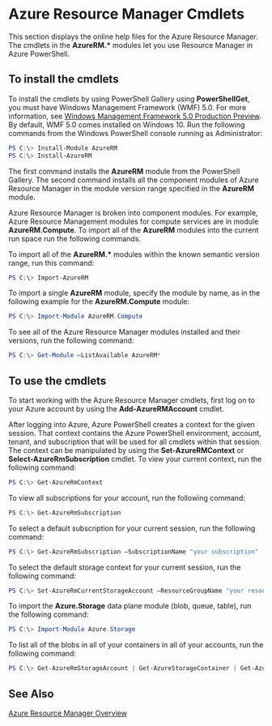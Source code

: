 ﻿---
ms.assetid: 68B53C00-56FD-4F5D-9EF7-C2149A01AC0B
---

# Azure Resource Manager Cmdlets

This section displays the online help files for the Azure Resource Manager.
The cmdlets in the __AzureRM.*__ modules let you use Resource Manager in Azure PowerShell.

## To install the cmdlets

To install the cmdlets by using PowerShell Gallery using **PowerShellGet**, you must have Windows Management Framework (WMF) 5.0. For more information, see [Windows Management Framework 5.0 Production Preview](https://www.microsoft.com/en-us/download/details.aspx?id=48729).
By default, WMF 5.0 comes installed on Windows 10.
Run the following commands from the Windows PowerShell console running as Administrator:

```PowerShell
PS C:\> Install-Module AzureRM
PS C:\> Install-AzureRM
```

The first command installs the **AzureRM** module from the PowerShell Gallery.
The second command installs all the component modules of Azure Resource Manager in the module version range specified in the **AzureRM** module.

Azure Resource Manager is broken into component modules.
For example, Azure Resource Management modules for compute services are in module **AzureRM.Compute**.
To import all of the **AzureRM** modules into the current run space run the following commands.

To import all of the __AzureRM.*__ modules within the known semantic version range, run this command:

```PowerShell
PS C:\> Import-AzureRM
```

To import a single **AzureRM** module, specify the module by name, as in the following example for the **AzureRM.Compute** module:

```PowerShell
PS C:\> Import-Module AzureRM.Compute
```

To see all of the Azure Resource Manager modules installed and their versions, run the following command:

```PowerShell
PS C:\> Get-Module –ListAvailable AzureRM*
```

## To use the cmdlets

To start working with the Azure Resource Manager cmdlets, first log on to your Azure account by using the **Add-AzureRMAccount** cmdlet.

After logging into Azure, Azure PowerShell creates a context for the given session.
That context contains the Azure PowerShell environment, account, tenant, and subscription that will be used for all cmdlets within that session. The context can be manipulated by using the **Set-AzureRMContext** or **Select-AzureRmSubscription** cmdlet.
To view your current context, run the following command:

```PowerShell
PS C:\> Get-AzureRmContext
```

To view all subscriptions for your account, run the following command:

```PowerShell
PS C:\> Get-AzureRmSubscription
```

To select a default subscription for your current session, run the following command:

```PowerShell
PS C:\> Get-AzureRmSubscription –SubscriptionName "your subscription" | Select-AzureRmSubscription
```

To select the default storage context for your current session, run the following command:

```PowerShell
PS C:\> Set-AzureRmCurrentStorageAccount –ResourceGroupName "your resource group" –StorageAccountName "your storage account name"
```

To import the **Azure.Storage** data plane module (blob, queue, table), run the following command:

```PowerShell
PS C:\> Import-Module Azure.Storage
```

To list all of the blobs in all of your containers in all of your accounts, run the following command:

```PowerShell
PS C:\> Get-AzureRmStorageAccount | Get-AzureStorageContainer | Get-AzureStorageBlob
```

## See Also

[Azure Resource Manager Overview](http://azure.microsoft.com/en-us/documentation/articles/resource-group-overview/)
